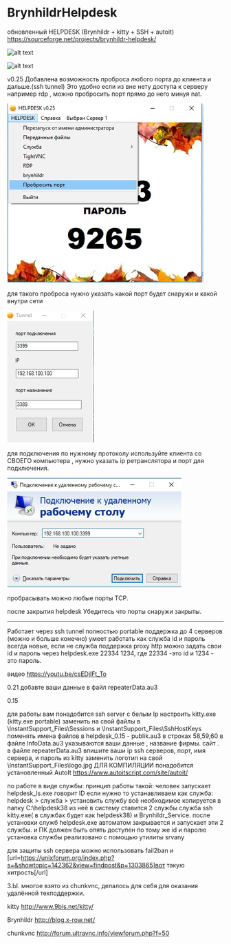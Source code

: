 # BrynhildrHelpdesk
обновленный HELPDESK 
(Brynhildr + kitty + SSH + autoit)
https://sourceforge.net/projects/brynhildr-helpdesk/

![alt text](pic/1.jpg)


![alt text](pic/2.png)



v0.25
Добавлена возможность проброса любого порта до клиента и дальше.(ssh tunnel) Это удобно если из вне нету доступа к серверу например rdp , можно пробросить порт прямо до него минуя nat.

![alt text](https://github.com/maxlinus/BrynhildrHelpdesk/blob/master/images/pic05.jpg)

для такого проброса нужно указать какой порт будет снаружи и какой внутри сети

![alt text](https://github.com/maxlinus/BrynhildrHelpdesk/blob/master/images/pic06.jpg)

для подключения по нужному протоколу используйте клиента со СВОЕГО компьютера , нужно указать ip ретранслятора и порт для подключения.

![alt text](https://github.com/maxlinus/BrynhildrHelpdesk/blob/master/images/pic07.jpg)

пробрасывать можно любые порты TCP.

после закрытия helpdesk Убедитесь что порты снаружи закрыты.

-----------------

Работает через ssh tunnel
полностью portable
поддержка до 4 серверов (можно и больше конечно)
умеет работать как служба
id и пароль всегда новые, если не служба
поддержка proxy http
можно задать свои id и пароль через  helpdesk.exe 22334 1234,  где 22334 -это id и 1234 - это пароль.

видео https://youtu.be/csEDjlFt_To

0.21
добавте ваши данные в файл repeaterData.au3


0.15

для работы вам понадобится ssh server с белым Ip
настроить kitty.exe (kitty.exe portable)
заменить на свой файлы в 
\InstantSupport_Files\Sessions
и
\InstantSupport_Files\SshHostKeys
поменять имена файлов в helpdesk_0.15 - publik.au3 в строках 58,59,60
в файле InfoData.au3 указываются ваши данные , название фирмы. сайт .
в файле repeaterData.au3 впишите ваши ip ssh серверов, порт, имя сервера, и пароль из kitty
заменить логотип на свой \InstantSupport_Files\logo.jpg
ДЛЯ КОМПИЛЯЦИИ понадобится установленный AutoIt  https://www.autoitscript.com/site/autoit/

по работе в виде службы:
принцип работы такой:
человек запускает helpdesk_ls.exe говорит ID
если нужно то устанавливаем как служба: helpdesk > служба > установить службу
всё необходимое копируется в папку C:\helpdesk38
из неё в систему ставится 2 службы служба ssh kitty.exe( в службах будет как helpdesk38) и Brynhildr_Service.
после установки служб helpdesk.exe автоматом закрывается и запускает эти 2 службы.
и ПК должен быть опять доступен по тому же id и паролю
установка службы реализовано с помощью утилиты srvany 

для защиты ssh сервера можно использовать fail2ban и [url=https://unixforum.org/index.php?s=&showtopic=142362&view=findpost&p=1303865]вот такую хитрость[/url]

З.Ы. многое взято из chunkvnc, делалось для себя для оказания удалённой техподдержки. 

kitty http://www.9bis.net/kitty/

Brynhildr http://blog.x-row.net/

chunkvnc http://forum.ultravnc.info/viewforum.php?f=50
